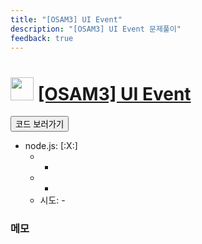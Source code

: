 ```yaml
---
title: "[OSAM3] UI Event"
description: "[OSAM3] UI Event 문제풀이"
feedback: true
---
```

<h1><img src="https://doky.space/assets/icpclev/u0.svg" height="37px"> <a href="http://icpc.me/OSAM3">[OSAM3] UI Event</a></h1>

<a href="https://github.com/DokySp/acmicpc-practice/tree/master/OSAM3"><button class="btn btn-info">코드 보러가기</button></a>

- node.js: [:X:]
  - -
  - -
  - 시도: -


### 메모
